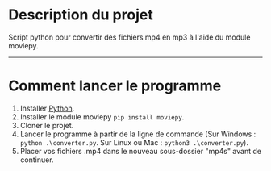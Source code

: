<h1>Description du projet</h1>
<p>Script python pour convertir des fichiers mp4 en mp3 à l'aide du module moviepy.</p>

<hr />

<h1>Comment lancer le programme</h1>
<ol>
    <li>Installer <a href="https://www.python.org/downloads/">Python</a>.</li>
    <li>Installer le module moviepy <code>pip install moviepy</code>.</li>
    <li>Cloner le projet.</li>
    <li>Lancer le programme à partir de la ligne de commande (Sur Windows : <code>python .\converter.py</code>. Sur Linux ou Mac : <code>python3 .\converter.py</code>).</li>
    <li>Placer vos fichiers .mp4 dans le nouveau sous-dossier "mp4s" avant de continuer.</li>
</ol>